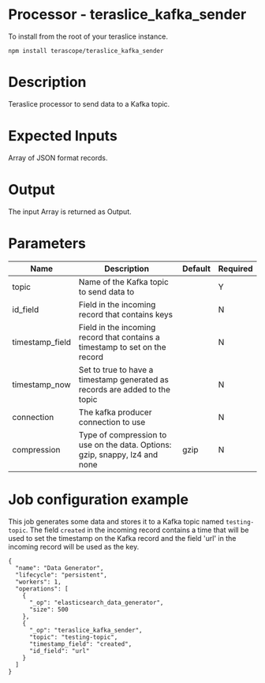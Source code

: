 # Processor - teraslice_kafka_sender

To install from the root of your teraslice instance.

```
npm install terascope/teraslice_kafka_sender
```

# Description

Teraslice processor to send data to a Kafka topic.

# Expected Inputs

Array of JSON format records.

# Output

The input Array is returned as Output.

# Parameters

| Name | Description | Default | Required |
| ---- | ----------- | ------- | -------- |
| topic | Name of the Kafka topic to send data to | | Y |
| id_field | Field in the incoming record that contains keys | | N |
| timestamp_field | Field in the incoming record that contains a timestamp to set on the record | | N |
| timestamp_now | Set to true to have a timestamp generated as records are added to the topic | | N |
| connection | The kafka producer connection to use | | N |
| compression | Type of compression to use on the data. Options: gzip, snappy, lz4 and none | gzip | N |

# Job configuration example

This job generates some data and stores it to a Kafka topic named `testing-topic`. The field `created` in the incoming record contains a time that will be used to set the timestamp on the Kafka record and the field 'url' in the incoming record will be used as the key.

```
{
  "name": "Data Generator",
  "lifecycle": "persistent",
  "workers": 1,
  "operations": [
    {
      "_op": "elasticsearch_data_generator",
      "size": 500
    },
    {
      "_op": "teraslice_kafka_sender",
      "topic": "testing-topic",
      "timestamp_field": "created",
      "id_field": "url"
    }
  ]
}
```
